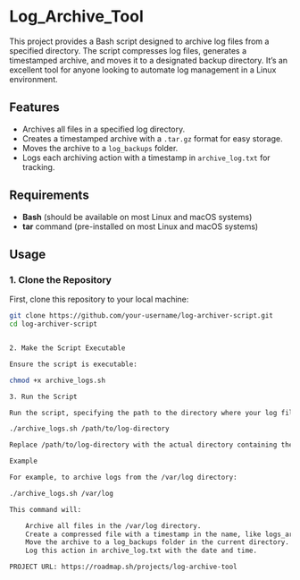 # Log_Archive_Tool

This project provides a Bash script designed to archive log files from a specified directory. The script compresses log files, generates a timestamped archive, and moves it to a designated backup directory. It’s an excellent tool for anyone looking to automate log management in a Linux environment.

## Features
- Archives all files in a specified log directory.
- Creates a timestamped archive with a `.tar.gz` format for easy storage.
- Moves the archive to a `log_backups` folder.
- Logs each archiving action with a timestamp in `archive_log.txt` for tracking.

## Requirements
- **Bash** (should be available on most Linux and macOS systems)
- **tar** command (pre-installed on most Linux and macOS systems)

## Usage

### 1. Clone the Repository
First, clone this repository to your local machine:
```bash
git clone https://github.com/your-username/log-archiver-script.git
cd log-archiver-script


2. Make the Script Executable

Ensure the script is executable:

chmod +x archive_logs.sh

3. Run the Script

Run the script, specifying the path to the directory where your log files are stored:

./archive_logs.sh /path/to/log-directory

Replace /path/to/log-directory with the actual directory containing the logs you wish to archive.

Example

For example, to archive logs from the /var/log directory:

./archive_logs.sh /var/log

This command will:

    Archive all files in the /var/log directory.
    Create a compressed file with a timestamp in the name, like logs_archive_20231114_153045.tar.gz.
    Move the archive to a log_backups folder in the current directory.
    Log this action in archive_log.txt with the date and time.

PROJECT URL: https://roadmap.sh/projects/log-archive-tool
